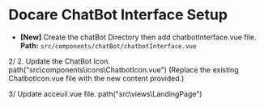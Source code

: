 # Docare ChatBot Interface Setup

- **[New]** Create the chatBot Directory then add chatbotInterface.vue file.
  **Path:** `src/components/chatBot/chatbotInterface.vue`
   
2/ 2. Update the ChatBot Icon.
path("src\components\icons\ChatbotIcon.vue")
(Replace the existing ChatbotIcon.vue file with the new content provided.)

3/ Update acceuil.vue file.
path("src\views\LandingPage")

